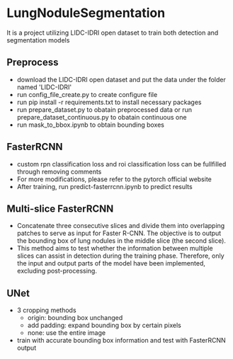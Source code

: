 # LungNoduleSegmentation
It is a project utilizing LIDC-IDRI open dataset to train both detection and segmentation models

## Preprocess
- download the LIDC-IDRI open dataset and put the data under the folder named 'LIDC-IDRI'
- run config_file_create.py to create configure file
- run pip install -r requirements.txt to install necessary packages
- run prepare_dataset.py to obatain preprocessed data or run prepare_dataset_continuous.py to obatain continuous one
- run mask_to_bbox.ipynb to obtain bounding boxes

## FasterRCNN
- custom rpn classification loss and roi classification loss can be fullfilled through removing comments
- For more modifications, please refer to the pytorch official website
- After training, run predict-fasterrcnn.ipynb to predict results

## Multi-slice FasterRCNN
- Concatenate three consecutive slices and divide them into overlapping patches to serve as input for Faster R-CNN. The objective is to output the bounding box of lung nodules in the middle slice (the second slice).
- This method aims to test whether the information between multiple slices can assist in detection during the training phase. Therefore, only the input and output parts of the model have been implemented, excluding post-processing.

## UNet
- 3 cropping methods
  - origin: bounding box unchanged 
  - add padding: expand bounding box by certain pixels
  - none: use the entire image
- train with accurate bounding box information and test with FasterRCNN output
 
